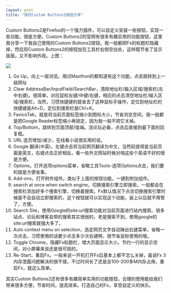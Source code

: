 ```yaml
---
layout: post
title: "我的Custom Buttons2按钮分享"
---
```


Custom Buttons2是Firefox的一个强力插件，可以自定义安装一些按钮，实现一些功能，很是方便。Custom Buttons2的官网有很多有趣实用的功能按钮，这里我分享一下我自己使用的Custom Buttons2按钮。我一般都把Fx的标题栏隐藏掉，然后将Custom Buttons2的按钮加在工具栏右侧空白处，这样既节省了显示版面，又不影响外观。上图：

![](https://lh6.googleusercontent.com/-2J11iH_IZxM/U-t7T_RsSdI/AAAAAAAAGaI/_GITY6sNEZU/w800-h60-no/1.jpg)

1. Go Up，向上一层浏览。用过Maxthon的都知道有这个功能，点击跳转到上一级网址
2. Clear AddressBar/InputField/SearchBar，清除地址栏/输入区域/搜索栏(左中右键)。很简单，对应鼠标左键/中键/右键，相应的点击清空地址栏/输入区域/搜索栏，当然，习惯快捷键的就省去了这种鼠标手操作，定位到地址栏的快捷键是Alt+D，定位到搜索栏是Ctrl+K。
3. FavicoTab，就是将当前页面标签缩小到图标大小，节省浏览空间，我一般都是把Google Reader标签缩小再锁定，因为我一般不把它关掉。
4. Top/Bottom，跳转到页面顶部/低端。泡论坛必备，点击后直接到最下面的回复框。
5. URL 连页增加/减少，在线看小说很实用的说。
7. Google 翻译(中英)，左键点击将当前网页翻译为中文，当然前提得是当前页面是英文，右键点击正好相反。看一些外文网站时候对咱这些个英语不好的很是方便。
8. Options，打开选项options菜单，省略工具Tools-选项Options点击，我们要的就是方便省事。
9. Add-ons，打开附件组件。类似于上面的按钮功能，一键到附加组件。
10. search at once when switch engine，切换搜索引擎立即搜索。一般都会在搜索栏添加好多个搜索引擎，切换着搜索。Fx默认情况下点击切换搜索引擎时候是不会自动立即搜索的，这个按钮就可以实现这个动能，装上以后就不用管了，方便。
11. Search Site，使用Google的site:url搜索功能对当前页面进行站内搜索。很多站点、论坛和博客自带的搜索其实很弱的，老是搜索不到，使用google的site:url搜索就强大多了。
12. Auto context menu on selection，选定网页文字自动弹出右键菜单，省略一次点击，习惯使用的话要少点击多少次右键啊，很节省鼠标使用的哦。
13. Toggle Chrome，隐藏Fx标题栏，增大页面显示大小。节约一行的显示空间，对小屏幕来说还是很可观的。
14. Re-Start，重启Fx。一般来说一开机打开Fx后基本上都不怎么关掉，虽说Fx 3内存泄露问题解决的很不错，不过时间长了还是会100-200多M内存占用，重启Fx，就这么简单。

其实Custom Buttons2还有很多有趣简单实用的功能按钮，合理的使用能给我们带来很多方便，节省时间，提高效率。打造自己的Fx，享受自定义的快乐。
